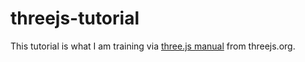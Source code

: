 # threejs-tutorial

This tutorial is what I am training via [three.js manual](https://threejs.org/manual/#en/fundamentals) from threejs.org.